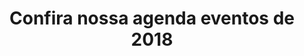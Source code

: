 ---
ID: 5071
title: Confira nossa agenda eventos de 2018
image-xl: ""
image-l: ""
image-sq-l: ""
image-sq-m: ""
post_excerpt: ""
layout: post
permalink: ?p=5071
published: false
categories:
  - Geral
tags: ""
author: ""
---